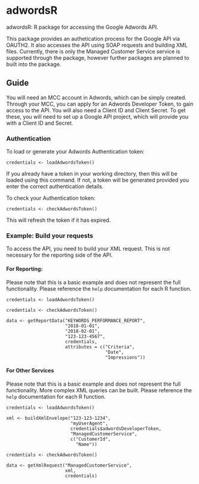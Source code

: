# adwordsR

adwordsR: R package for accessing the Google Adwords API.

This package provides an authetication process for the Google API via OAUTH2. It also accesses the API using SOAP requests and building XML files. 
Currently, there is only the Managed Customer Service service is supported through the package, however further packages are planned to built into the package. 

## Guide

You will need an MCC account in Adwords, which can be simply created. Through your MCC, you can apply for an Adwords Developer Token, to gain access to the API. 
You will also need a Client ID and Client Secret. To get these, you will need to set up a Google API project, which will provide you with a Client ID and Secret.

### Authentication

To load or generate your Adwords Authentication token:

`credentials <- loadAdwordsToken()`

If you already have a token in your working directory, then this will be loaded using this command. If not, a token will be generated provided you enter the correct authentication details.

To check your Authentication token:

`credentials <- checkAdwordsToken()`

This will refresh the token if it has expired.


### Example: Build your requests

To access the API, you need to build your XML request. This is not necessary for the reporting side of the API. 

#### For Reporting:

Please note that this is a basic example and does not represent the full functionality. Please reference the `help` documentation for each R function.  

    credentials <- loadAdwordsToken()

    credentials <- checkAdwordsToken()

    data <- getReportData("KEYWORDS_PERFORMANCE_REPORT", 
	                      "2018-01-01", 
						  "2018-02-01", 
						  "123-123-4567", 
						  credentials, 
						  attributes = c("Criteria", 
						                 "Date", 
										 "Impressions"))
					   
#### For Other Services

Please note that this is a basic example and does not represent the full functionality. More complex XML queries can be built. Please reference the `help` documentation for each R function.  

    credentials <- loadAdwordsToken()

    xml <- buildXmlEnvelope("123-123-1234",  
	                        "myUserAgent", 
							credentials$adwordsDeveloperToken, 
							"ManagedCustomerService", 
							c("CustomerId", 
							  "Name"))					   

    credentials <- checkAdwordsToken()

    data <- getXmlRequest("ManagedCustomerService", 
	                      xml,
						  credentials)
